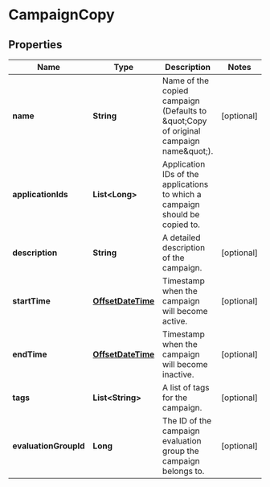 

# CampaignCopy

## Properties

Name | Type | Description | Notes
------------ | ------------- | ------------- | -------------
**name** | **String** | Name of the copied campaign (Defaults to \&quot;Copy of original campaign name\&quot;). |  [optional]
**applicationIds** | **List&lt;Long&gt;** | Application IDs of the applications to which a campaign should be copied to. | 
**description** | **String** | A detailed description of the campaign. |  [optional]
**startTime** | [**OffsetDateTime**](OffsetDateTime.md) | Timestamp when the campaign will become active. |  [optional]
**endTime** | [**OffsetDateTime**](OffsetDateTime.md) | Timestamp when the campaign will become inactive. |  [optional]
**tags** | **List&lt;String&gt;** | A list of tags for the campaign. |  [optional]
**evaluationGroupId** | **Long** | The ID of the campaign evaluation group the campaign belongs to. |  [optional]



